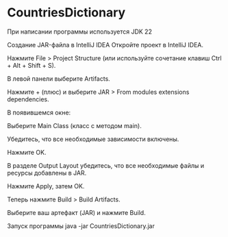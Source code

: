 # CountriesDictionary

При написании программы используется JDK 22

Создание JAR-файла в IntelliJ IDEA
Откройте проект в IntelliJ IDEA.

Нажмите File > Project Structure (или используйте сочетание клавиш Ctrl + Alt + Shift + S).

В левой панели выберите Artifacts.

Нажмите + (плюс) и выберите JAR > From modules extensions dependencies.

В появившемся окне:

Выберите Main Class (класс с методом main).

Убедитесь, что все необходимые зависимости включены.

Нажмите OK.

В разделе Output Layout убедитесь, что все необходимые файлы и ресурсы добавлены в JAR.

Нажмите Apply, затем OK.

Теперь нажмите Build > Build Artifacts.

Выберите ваш артефакт (JAR) и нажмите Build.


Запуск программы java -jar CountriesDictionary.jar